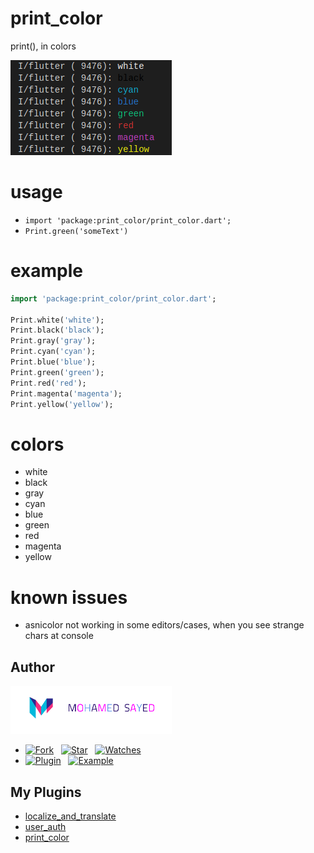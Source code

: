 # print_color

print(), in colors

![screenshot](screenshot.png)


# usage
* `import 'package:print_color/print_color.dart';`
* `Print.green('someText')`


# example
```dart
import 'package:print_color/print_color.dart';

Print.white('white');
Print.black('black');
Print.gray('gray');
Print.cyan('cyan');
Print.blue('blue');
Print.green('green');
Print.red('red');
Print.magenta('magenta');
Print.yellow('yellow');
```


# colors

* white
* black
* gray
* cyan
* blue
* green
* red
* magenta
* yellow



# known issues

* asnicolor not working in some editors/cases, when you see strange chars at console


## Author
[![Mohamed Sayed](./logo.png)](https://msayed.net)
* [![Fork](https://img.shields.io/github/forks/msayed-net/print_color?style=social)](https://github.com/msayed-net/print_color/fork) &nbsp; [![Star](https://img.shields.io/github/stars/msayed-net/print_color?style=social)](https://github.com/msayed-net/print_color/stargazers) &nbsp; [![Watches](https://img.shields.io/github/watchers/msayed-net/print_color?style=social)](https://github.com/msayed-net/print_color/) 
* [![Plugin](https://img.shields.io/badge/Get%20library-pub-blue)](https://pub.dev/packages/print_color) &nbsp; [![Example](https://img.shields.io/badge/Example-Ex-success)](https://pub.dev/packages/print_color#-example-tab-)

## My Plugins
* [localize_and_translate](https://pub.dev/packages/localize_and_translate)
* [user_auth](https://pub.dev/packages/user_auth)
* [print_color](https://pub.dev/packages/print_color)


